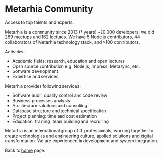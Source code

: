 # Metarhia Community

Access to top talents and experts.

Metarhia is a community since 2013 (7 years) ~20.000 developers,
we did 269 meetups and 162 lectures. We have 5 Node.js contributors,
44 collaborators of Metarhia technology stack, and >100 contributors.

Activities:
- Academic fields: research, education and open lectures
- Open source contribution e.g. Node.js, Impress, Metasync, etc.
- Software development
- Expertise and services

Metarhia provides following services:
- Software audit, quality control and code review
- Business processes analysis
- Architecture solutions and consulting
- Database structure and technical specification
- Project planning: time and cost estimation
- Education, training, team building and recruiting

Metarhia is an international group of IT professionals, working
together to create technologies and engineering culture, applied
solutions and digital transformation. We are experienced in
development and system integration.

Back to [home](home.md) page.
